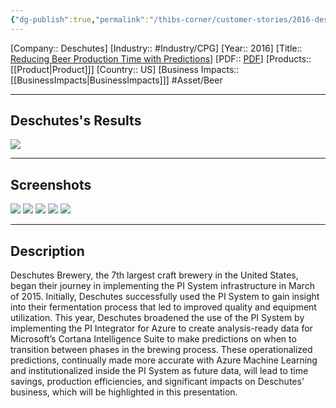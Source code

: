 ```yaml
---
{"dg-publish":true,"permalink":"/thibs-corner/customer-stories/2016-deschutes-reducing-beer-production-time-with-predictions/"}
---
```


[Company:: Deschutes]
[Industry:: #Industry/CPG]
[Year:: 2016]
[Title:: [Reducing Beer Production Time with Predictions](https://resources.osisoft.com/presentations/deschutes-brewery--reducing-beer-production-time-with-predictions/)]
[PDF:: [PDF](https://cdn.osisoft.com/osi/presentations/2016-users-conference-emea-berlin/2016-users-conference-emea-berlin-d1-EnterpriseInfrastructure-E100-CompanyName-Alex-Deschutes-Brewery-Reducing-Beer-Production-Time-with-Predictions.pdf)]
[Products:: [[Product\|Product]]]
[Country:: US]
[Business Impacts:: [[BusinessImpacts\|BusinessImpacts]]]
#Asset/Beer  

---
## Deschutes's Results
![](https://i.imgur.com/k3cMjEk.png)

---
## Screenshots
![](https://i.imgur.com/D1piUMV.png)
![](https://i.imgur.com/DnODjG4.png)
![](https://i.imgur.com/9pWMkMr.png)
![](https://i.imgur.com/c0UvLJQ.png)
![](https://i.imgur.com/81Bjngk.png)

---
## Description
Deschutes Brewery, the 7th largest craft brewery in the United States, began their journey in implementing the PI System infrastructure in March of 2015. Initially, Deschutes successfully used the PI System to gain insight into their fermentation process that led to improved quality and equipment utilization. This year, Deschutes broadened the use of the PI System by implementing the PI Integrator for Azure to create analysis-ready data for Microsoft’s Cortana Intelligence Suite to make predictions on when to transition between phases in the brewing process. These operationalized predictions, continually made more accurate with Azure Machine Learning and institutionalized inside the PI System as future data, will lead to time savings, production efficiencies, and significant impacts on Deschutes’ business, which will be highlighted in this presentation.